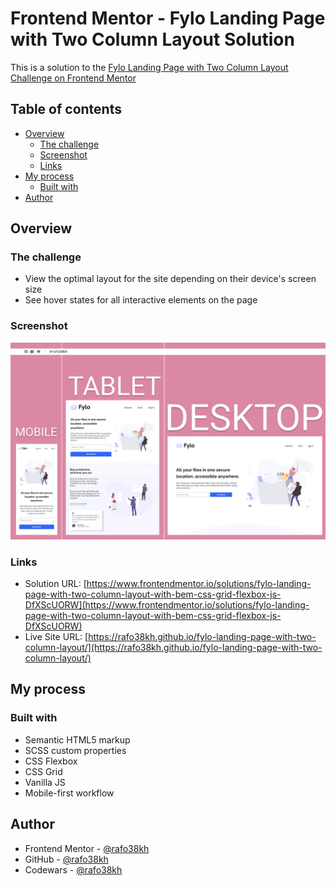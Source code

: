 # Frontend Mentor - Fylo Landing Page with Two Column Layout Solution

This is a solution to the [Fylo Landing Page with Two Column Layout Challenge on Frontend Mentor](https://www.frontendmentor.io/challenges/fylo-landing-page-with-two-column-layout-5ca5ef041e82137ec91a50f5)

## Table of contents

- [Overview](#overview)
  - [The challenge](#the-challenge)
  - [Screenshot](#screenshot)
  - [Links](#links)
- [My process](#my-process)
  - [Built with](#built-with)
- [Author](#author)

## Overview

### The challenge

- View the optimal layout for the site depending on their device's screen size
- See hover states for all interactive elements on the page

### Screenshot

![screenshot](./images/screenshot.png)

### Links

- Solution URL: [https://www.frontendmentor.io/solutions/fylo-landing-page-with-two-column-layout-with-bem-css-grid-flexbox-js-DfXScUORW](https://www.frontendmentor.io/solutions/fylo-landing-page-with-two-column-layout-with-bem-css-grid-flexbox-js-DfXScUORW)
- Live Site URL: [https://rafo38kh.github.io/fylo-landing-page-with-two-column-layout/](https://rafo38kh.github.io/fylo-landing-page-with-two-column-layout/)

## My process

### Built with

- Semantic HTML5 markup
- SCSS custom properties
- CSS Flexbox
- CSS Grid
- Vanilla JS
- Mobile-first workflow

## Author

- Frontend Mentor - [@rafo38kh](https://www.frontendmentor.io/profile/rafo38kh)
- GitHub - [@rafo38kh](https://github.com/rafo38kh)
- Codewars - [@rafo38kh](https://www.codewars.com/users/rafo38kh)
